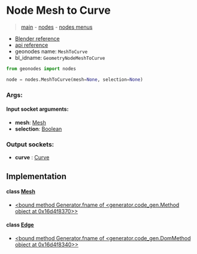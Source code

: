 # Node Mesh to Curve

> [main](../structure.md) - [nodes](nodes.md) - [nodes menus](nodes_menus.md)

- [Blender reference](https://docs.blender.org/manual/en/latest/modeling/geometry_nodes/mesh/mesh_to_curve.html)
- [api reference](https://docs.blender.org/api/current/bpy.types.GeometryNodeMeshToCurve.html)
- geonodes name: `MeshToCurve`
- bl_idname: `GeometryNodeMeshToCurve`

```python
from geonodes import nodes

node = nodes.MeshToCurve(mesh=None, selection=None)
```

### Args:

#### Input socket arguments:

- **mesh**: [Mesh](Mesh.md)
- **selection**: [Boolean](Boolean.md)

### Output sockets:

- **curve** : [Curve](Curve.md)

## Implementation

#### class [Mesh](Mesh.md)

 - [<bound method Generator.fname of <generator.code_gen.Method object at 0x16d4f8370>>](Mesh.md#to_curve)
#### class [Edge](Edge.md)

 - [<bound method Generator.fname of <generator.code_gen.DomMethod object at 0x16d4f8340>>](Edge.md#to_curve)

